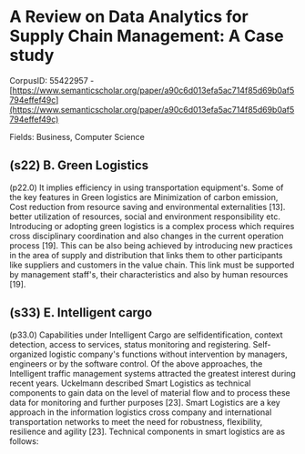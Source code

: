 # A Review on Data Analytics for Supply Chain Management: A Case study

CorpusID: 55422957 - [https://www.semanticscholar.org/paper/a90c6d013efa5ac714f85d69b0af5794effef49c](https://www.semanticscholar.org/paper/a90c6d013efa5ac714f85d69b0af5794effef49c)

Fields: Business, Computer Science

## (s22) B. Green Logistics
(p22.0) It implies efficiency in using transportation equipment's. Some of the key features in Green logistics are Minimization of carbon emission, Cost reduction from resource saving and environmental externalities [13]. better utilization of resources, social and environment responsibility etc. Introducing or adopting green logistics is a complex process which requires cross disciplinary coordination and also changes in the current operation process [19]. This can be also being achieved by introducing new practices in the area of supply and distribution that links them to other participants like suppliers and customers in the value chain. This link must be supported by management staff's, their characteristics and also by human resources [19].
## (s33) E. Intelligent cargo
(p33.0) Capabilities under Intelligent Cargo are selfidentification, context detection, access to services, status monitoring and registering. Self-organized logistic company's functions without intervention by managers, engineers or by the software control. Of the above approaches, the Intelligent traffic management systems attracted the greatest interest during recent years. Uckelmann described Smart Logistics as technical components to gain data on the level of material flow and to process these data for monitoring and further purposes [23]. Smart Logistics are a key approach in the information logistics cross company and international transportation networks to meet the need for robustness, flexibility, resilience and agility [23]. Technical components in smart logistics are as follows:
